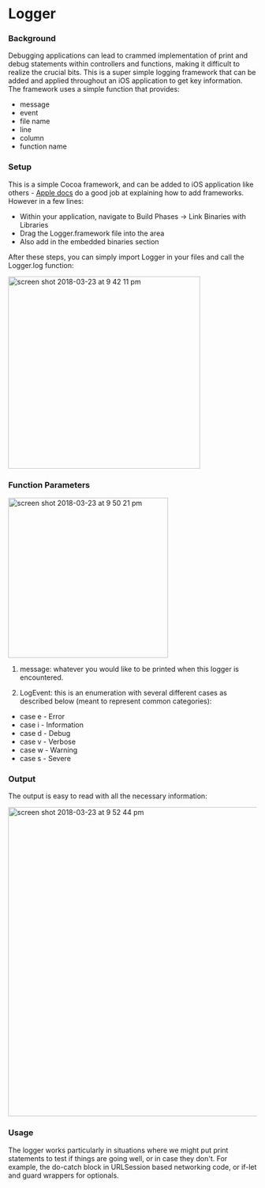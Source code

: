 # Logger

### Background ###
Debugging applications can lead to crammed implementation of print and debug statements within controllers and functions, making it
difficult to realize the crucial bits. This is a super simple logging framework that can be added and applied throughout an iOS application 
to get key information. The framework uses a simple function that provides:
* message
* event
* file name
* line
* column
* function name

### Setup ###
This is a simple Cocoa framework, and can be added to iOS application like others - [Apple docs](https://developer.apple.com/library/content/documentation/MacOSX/Conceptual/BPFrameworks/Tasks/IncludingFrameworks.html)
do a good job at explaining how to add frameworks. However in a few lines:
* Within your application, navigate to Build Phases -> Link Binaries with Libraries
* Drag the Logger.framework file into the area
* Also add in the embedded binaries section

After these steps, you can simply import Logger in your files and call the Logger.log function:

<img width="389" alt="screen shot 2018-03-23 at 9 42 11 pm" src="https://user-images.githubusercontent.com/19896167/37858983-2e99c314-2ee3-11e8-9e02-b25d292a33eb.png">

### Function Parameters ###
<img width="324" alt="screen shot 2018-03-23 at 9 50 21 pm" src="https://user-images.githubusercontent.com/19896167/37859052-352180ea-2ee4-11e8-83ba-679f6364c119.png">

1. message: whatever you would like to be printed when this logger is encountered.

2. LogEvent: this is an enumeration with several different cases as described below (meant to represent common categories):
* case e - Error
* case i - Information
* case d - Debug
* case v - Verbose
* case w - Warning
* case s - Severe

### Output ###
The output is easy to read with all the necessary information:

<img width="626" alt="screen shot 2018-03-23 at 9 52 44 pm" src="https://user-images.githubusercontent.com/19896167/37859072-9ff50eb4-2ee4-11e8-89cd-8181122a2de4.png">

### Usage ###
The logger works particularly in situations where we might put print statements to test if things are going well, or in case they don't. For example,
the do-catch block in URLSession based networking code, or if-let and guard wrappers for optionals.
